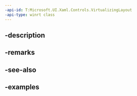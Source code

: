```yaml
---
-api-id: T:Microsoft.UI.Xaml.Controls.VirtualizingLayout
-api-type: winrt class
---
```


## -description

## -remarks

## -see-also

## -examples

